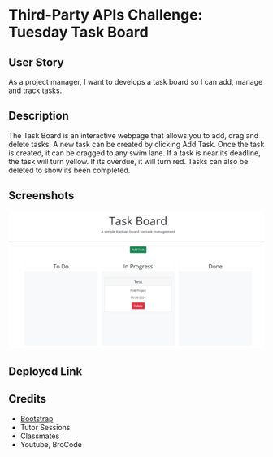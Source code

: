 # Third-Party APIs Challenge: Tuesday Task Board

## User Story 
As a project manager, I want to develops a task board so I can add, manage and track tasks.

## Description
The Task Board is an interactive webpage that allows you to add, drag and delete tasks.
A new task can be created by clicking Add Task. Once the task is created, it can be dragged to any swim lane.
If a task is near its deadline, the task will turn yellow. If its overdue, it will turn red. Tasks can also be deleted to show its been completed. 

## Screenshots
![screenshot](./assets/css/TaskBoard.png)


## Deployed Link



## Credits
- [Bootstrap](https://getbootstrap.com/)
- Tutor Sessions
- Classmates
- Youtube, BroCode 